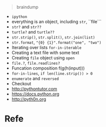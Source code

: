 > braindump

* ```ipython```
* everything is an object, including ```str```, ``file```
* ```str?``` and ```str??```
* ```turtle?``` and ```turtle??```
* ```str.strip()```, ```str.split()```, ```str.join(list)```
* ```str.format```, ```"{0} {1}".format("one", "two")```
* Iterating over lists ```for-in-iterable```
* Creating a text file with some text
* Creating ```file``` object using ```open```
* ```file.?```, ```file.readlines?```
* Funcation composition f(g(h(input)))
* ```for-in-lines```, ```if len(line.strip()) > 0```
* ```enumerate``` and ```reversed```
* Checkout
* http://pythontutor.com
* https://docs.python.org
* http://pyth0n.org

# Refe
